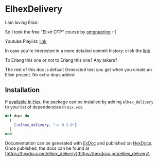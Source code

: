 # ElhexDelivery

I am loving Elixir.

So I took the free "Elixir OTP" course by [omgneering](https://www.youtube.com/channel/UCp01DFl8kp-239gW289C0ew/featured) :-)

Youtube Playlist: [link](https://www.youtube.com/watch?v=zC7TcrRi46Q&list=PLZZkJeUxu6QkFsqar5pIqaLoqVnBycDoU)

In case you're interested in a more detailed commit history: click the [link](https://github.com/omgneering/elhex_delivery)

To Erlang this one or not to Erlang this one? Any takers?

The rest of this doc is default Generated text you get when you create an Elixir project. No extra deps added.

## Installation

If [available in Hex](https://hex.pm/docs/publish), the package can be installed
by adding `elhex_delivery` to your list of dependencies in `mix.exs`:

```elixir
def deps do
  [
    {:elhex_delivery, "~> 0.1.0"}
  ]
end
```

Documentation can be generated with [ExDoc](https://github.com/elixir-lang/ex_doc)
and published on [HexDocs](https://hexdocs.pm). Once published, the docs can
be found at [https://hexdocs.pm/elhex_delivery](https://hexdocs.pm/elhex_delivery).
